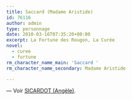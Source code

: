 ```yaml
---
title: Saccard (Madame Aristide)
id: 76116
author: admin
type: personnage
date: 2010-03-16T07:35:20+00:00
excerpt: La Fortune des Rougon, La Curée
novel:
  - curee
  - fortune
rm_character_name_main: 'Saccard '
rm_character_name_secondary: Madame Aristide

---
```

— Voir <a href="/personnage/sicardot-angele/" target="_self">SICARDOT (Angèle)</a>.
